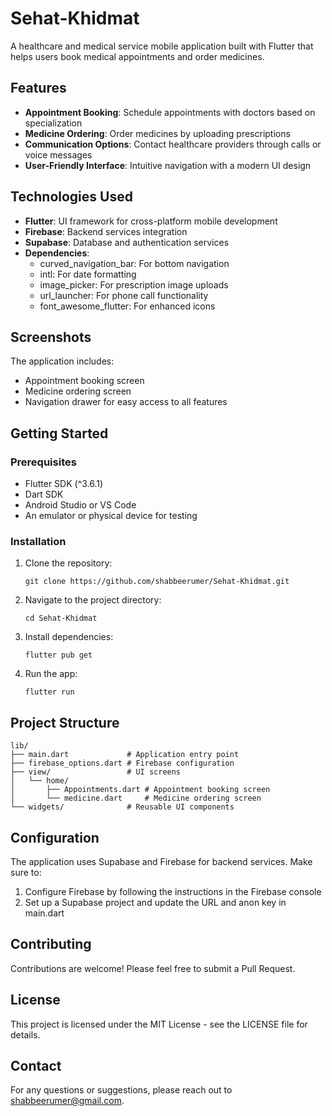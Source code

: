 # Sehat-Khidmat

A healthcare and medical service mobile application built with Flutter that helps users book medical appointments and order medicines.

## Features

- **Appointment Booking**: Schedule appointments with doctors based on specialization
- **Medicine Ordering**: Order medicines by uploading prescriptions  
- **Communication Options**: Contact healthcare providers through calls or voice messages
- **User-Friendly Interface**: Intuitive navigation with a modern UI design

## Technologies Used

- **Flutter**: UI framework for cross-platform mobile development
- **Firebase**: Backend services integration
- **Supabase**: Database and authentication services
- **Dependencies**:
  - curved_navigation_bar: For bottom navigation
  - intl: For date formatting
  - image_picker: For prescription image uploads
  - url_launcher: For phone call functionality
  - font_awesome_flutter: For enhanced icons

## Screenshots

The application includes:
- Appointment booking screen
- Medicine ordering screen
- Navigation drawer for easy access to all features

## Getting Started

### Prerequisites

- Flutter SDK (^3.6.1)
- Dart SDK
- Android Studio or VS Code
- An emulator or physical device for testing

### Installation

1. Clone the repository:
   ```
   git clone https://github.com/shabbeerumer/Sehat-Khidmat.git
   ```

2. Navigate to the project directory:
   ```
   cd Sehat-Khidmat
   ```

3. Install dependencies:
   ```
   flutter pub get
   ```

4. Run the app:
   ```
   flutter run
   ```

## Project Structure

```
lib/
├── main.dart             # Application entry point
├── firebase_options.dart # Firebase configuration
├── view/                 # UI screens
│   └── home/
│       ├── Appointments.dart # Appointment booking screen
│       └── medicine.dart     # Medicine ordering screen
└── widgets/              # Reusable UI components
```

## Configuration

The application uses Supabase and Firebase for backend services. Make sure to:
1. Configure Firebase by following the instructions in the Firebase console
2. Set up a Supabase project and update the URL and anon key in main.dart

## Contributing

Contributions are welcome! Please feel free to submit a Pull Request.

## License

This project is licensed under the MIT License - see the LICENSE file for details.

## Contact

For any questions or suggestions, please reach out to shabbeerumer@gmail.com.
